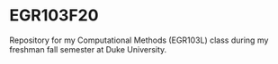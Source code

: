 # EGR103F20


Repository for my Computational Methods (EGR103L) class during my freshman fall semester at Duke University.
